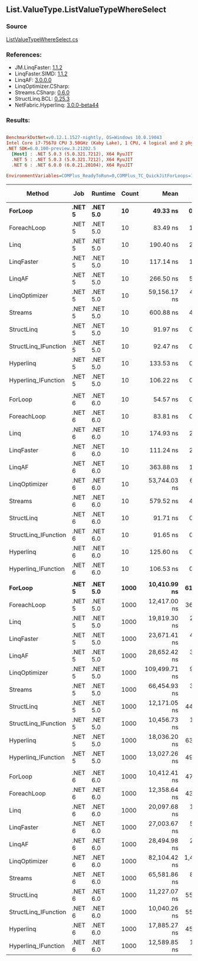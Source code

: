 ﻿## List.ValueType.ListValueTypeWhereSelect

### Source
[ListValueTypeWhereSelect.cs](../LinqBenchmarks/List/ValueType/ListValueTypeWhereSelect.cs)

### References:
- JM.LinqFaster: [1.1.2](https://www.nuget.org/packages/JM.LinqFaster/1.1.2)
- LinqFaster.SIMD: [1.1.2](https://www.nuget.org/packages/LinqFaster.SIMD/1.0.3)
- LinqAF: [3.0.0.0](https://www.nuget.org/packages/LinqAF/3.0.0.0)
- LinqOptimizer.CSharp: [](https://www.nuget.org/packages/LinqOptimizer.CSharp/)
- Streams.CSharp: [0.6.0](https://www.nuget.org/packages/Streams.CSharp/0.6.0)
- StructLinq.BCL: [0.25.3](https://www.nuget.org/packages/StructLinq.BCL/0.25.3)
- NetFabric.Hyperlinq: [3.0.0-beta44](https://www.nuget.org/packages/NetFabric.Hyperlinq/3.0.0-beta44)

### Results:
``` ini

BenchmarkDotNet=v0.12.1.1527-nightly, OS=Windows 10.0.19043
Intel Core i7-7567U CPU 3.50GHz (Kaby Lake), 1 CPU, 4 logical and 2 physical cores
.NET SDK=6.0.100-preview.3.21202.5
  [Host] : .NET 5.0.3 (5.0.321.7212), X64 RyuJIT
  .NET 5 : .NET 5.0.3 (5.0.321.7212), X64 RyuJIT
  .NET 6 : .NET 6.0.0 (6.0.21.20104), X64 RyuJIT

EnvironmentVariables=COMPlus_ReadyToRun=0,COMPlus_TC_QuickJitForLoops=1,COMPlus_TieredPGO=1  

```
|               Method |    Job |  Runtime | Count |          Mean |        Error |       StdDev |        Median |    Ratio | RatioSD |   Gen 0 |   Gen 1 | Gen 2 | Allocated |
|--------------------- |------- |--------- |------ |--------------:|-------------:|-------------:|--------------:|---------:|--------:|--------:|--------:|------:|----------:|
|              **ForLoop** | **.NET 5** | **.NET 5.0** |    **10** |      **49.33 ns** |     **0.166 ns** |     **0.139 ns** |      **49.34 ns** |     **1.00** |    **0.00** |       **-** |       **-** |     **-** |         **-** |
|          ForeachLoop | .NET 5 | .NET 5.0 |    10 |      83.49 ns |     1.109 ns |     0.926 ns |      83.36 ns |     1.69 |    0.02 |       - |       - |     - |         - |
|                 Linq | .NET 5 | .NET 5.0 |    10 |     190.40 ns |     2.400 ns |     1.874 ns |     190.33 ns |     3.86 |    0.04 |  0.1798 |       - |     - |     376 B |
|           LinqFaster | .NET 5 | .NET 5.0 |    10 |     117.14 ns |     1.510 ns |     1.338 ns |     117.42 ns |     2.37 |    0.03 |  0.1490 |       - |     - |     312 B |
|               LinqAF | .NET 5 | .NET 5.0 |    10 |     266.50 ns |     5.252 ns |     7.532 ns |     265.39 ns |     5.37 |    0.12 |       - |       - |     - |         - |
|        LinqOptimizer | .NET 5 | .NET 5.0 |    10 |  59,156.17 ns |   446.110 ns |   372.522 ns |  59,229.55 ns | 1,199.10 |    8.59 | 73.1201 |       - |     - | 154,470 B |
|              Streams | .NET 5 | .NET 5.0 |    10 |     600.88 ns |     4.940 ns |     4.379 ns |     600.71 ns |    12.18 |    0.10 |  0.4778 |       - |     - |   1,000 B |
|           StructLinq | .NET 5 | .NET 5.0 |    10 |      91.97 ns |     0.656 ns |     0.548 ns |      91.70 ns |     1.86 |    0.01 |  0.0343 |       - |     - |      72 B |
| StructLinq_IFunction | .NET 5 | .NET 5.0 |    10 |      92.47 ns |     0.121 ns |     0.101 ns |      92.48 ns |     1.87 |    0.01 |       - |       - |     - |         - |
|            Hyperlinq | .NET 5 | .NET 5.0 |    10 |     133.53 ns |     0.449 ns |     0.398 ns |     133.47 ns |     2.71 |    0.01 |       - |       - |     - |         - |
|  Hyperlinq_IFunction | .NET 5 | .NET 5.0 |    10 |     106.22 ns |     0.273 ns |     0.255 ns |     106.29 ns |     2.15 |    0.01 |       - |       - |     - |         - |
|                      |        |          |       |               |              |              |               |          |         |         |         |       |           |
|              ForLoop | .NET 6 | .NET 6.0 |    10 |      54.57 ns |     0.108 ns |     0.084 ns |      54.59 ns |     1.00 |    0.00 |       - |       - |     - |         - |
|          ForeachLoop | .NET 6 | .NET 6.0 |    10 |      83.81 ns |     0.569 ns |     0.504 ns |      83.86 ns |     1.54 |    0.01 |       - |       - |     - |         - |
|                 Linq | .NET 6 | .NET 6.0 |    10 |     174.93 ns |     2.454 ns |     2.176 ns |     175.19 ns |     3.21 |    0.04 |  0.1798 |       - |     - |     376 B |
|           LinqFaster | .NET 6 | .NET 6.0 |    10 |     111.24 ns |     2.622 ns |     7.731 ns |     109.92 ns |     2.20 |    0.12 |  0.1490 |       - |     - |     312 B |
|               LinqAF | .NET 6 | .NET 6.0 |    10 |     363.88 ns |     1.471 ns |     1.304 ns |     363.70 ns |     6.66 |    0.02 |       - |       - |     - |         - |
|        LinqOptimizer | .NET 6 | .NET 6.0 |    10 |  53,744.03 ns |   686.802 ns | 1,564.195 ns |  53,213.73 ns |   995.51 |   31.78 | 68.9697 | 17.2119 |     - | 154,017 B |
|              Streams | .NET 6 | .NET 6.0 |    10 |     579.52 ns |     4.164 ns |     3.691 ns |     579.51 ns |    10.62 |    0.07 |  0.4778 |       - |     - |   1,000 B |
|           StructLinq | .NET 6 | .NET 6.0 |    10 |      91.71 ns |     0.609 ns |     0.540 ns |      91.74 ns |     1.68 |    0.01 |  0.0343 |       - |     - |      72 B |
| StructLinq_IFunction | .NET 6 | .NET 6.0 |    10 |      91.65 ns |     0.456 ns |     0.356 ns |      91.54 ns |     1.68 |    0.01 |       - |       - |     - |         - |
|            Hyperlinq | .NET 6 | .NET 6.0 |    10 |     125.60 ns |     0.376 ns |     0.333 ns |     125.66 ns |     2.30 |    0.01 |       - |       - |     - |         - |
|  Hyperlinq_IFunction | .NET 6 | .NET 6.0 |    10 |     106.53 ns |     0.290 ns |     0.242 ns |     106.59 ns |     1.95 |    0.00 |       - |       - |     - |         - |
|                      |        |          |       |               |              |              |               |          |         |         |         |       |           |
|              **ForLoop** | **.NET 5** | **.NET 5.0** |  **1000** |  **10,410.99 ns** |    **61.805 ns** |    **51.610 ns** |  **10,401.38 ns** |     **1.00** |    **0.00** |       **-** |       **-** |     **-** |         **-** |
|          ForeachLoop | .NET 5 | .NET 5.0 |  1000 |  12,417.00 ns |    36.308 ns |    33.962 ns |  12,420.04 ns |     1.19 |    0.01 |       - |       - |     - |         - |
|                 Linq | .NET 5 | .NET 5.0 |  1000 |  19,819.30 ns |   217.471 ns |   203.423 ns |  19,831.83 ns |     1.90 |    0.02 |  0.1526 |       - |     - |     376 B |
|           LinqFaster | .NET 5 | .NET 5.0 |  1000 |  23,671.41 ns |   470.807 ns | 1,163.719 ns |  23,053.71 ns |     2.31 |    0.11 | 31.2195 |       - |     - |  65,504 B |
|               LinqAF | .NET 5 | .NET 5.0 |  1000 |  28,652.42 ns |   322.732 ns |   251.968 ns |  28,636.25 ns |     2.75 |    0.02 |       - |       - |     - |         - |
|        LinqOptimizer | .NET 5 | .NET 5.0 |  1000 | 109,499.71 ns |   907.136 ns |   757.499 ns | 109,526.22 ns |    10.52 |    0.09 | 68.1152 | 22.7051 |     - | 186,528 B |
|              Streams | .NET 5 | .NET 5.0 |  1000 |  66,454.93 ns |   315.294 ns |   263.285 ns |  66,434.94 ns |     6.38 |    0.04 |  0.3662 |       - |     - |   1,000 B |
|           StructLinq | .NET 5 | .NET 5.0 |  1000 |  12,171.05 ns |    44.590 ns |    37.234 ns |  12,169.10 ns |     1.17 |    0.01 |  0.0305 |       - |     - |      72 B |
| StructLinq_IFunction | .NET 5 | .NET 5.0 |  1000 |  10,456.73 ns |   100.079 ns |    88.718 ns |  10,415.93 ns |     1.01 |    0.01 |       - |       - |     - |         - |
|            Hyperlinq | .NET 5 | .NET 5.0 |  1000 |  18,036.20 ns |    63.612 ns |    56.391 ns |  18,044.01 ns |     1.73 |    0.01 |       - |       - |     - |         - |
|  Hyperlinq_IFunction | .NET 5 | .NET 5.0 |  1000 |  13,027.26 ns |    49.000 ns |    38.256 ns |  13,020.19 ns |     1.25 |    0.01 |       - |       - |     - |         - |
|                      |        |          |       |               |              |              |               |          |         |         |         |       |           |
|              ForLoop | .NET 6 | .NET 6.0 |  1000 |  10,412.41 ns |    47.659 ns |    44.580 ns |  10,406.83 ns |     1.00 |    0.00 |       - |       - |     - |         - |
|          ForeachLoop | .NET 6 | .NET 6.0 |  1000 |  12,358.64 ns |    43.900 ns |    38.916 ns |  12,368.86 ns |     1.19 |    0.01 |       - |       - |     - |         - |
|                 Linq | .NET 6 | .NET 6.0 |  1000 |  20,097.68 ns |   156.293 ns |   122.023 ns |  20,129.21 ns |     1.93 |    0.01 |  0.1526 |       - |     - |     376 B |
|           LinqFaster | .NET 6 | .NET 6.0 |  1000 |  27,003.67 ns |   519.873 ns |   638.451 ns |  27,106.71 ns |     2.58 |    0.07 | 31.2195 |       - |     - |  65,504 B |
|               LinqAF | .NET 6 | .NET 6.0 |  1000 |  28,494.98 ns |   217.612 ns |   203.555 ns |  28,465.57 ns |     2.74 |    0.02 |       - |       - |     - |         - |
|        LinqOptimizer | .NET 6 | .NET 6.0 |  1000 |  82,104.42 ns | 1,454.544 ns | 1,891.318 ns |  81,647.11 ns |     7.92 |    0.23 | 68.1152 | 22.7051 |     - | 186,080 B |
|              Streams | .NET 6 | .NET 6.0 |  1000 |  65,581.86 ns |   862.082 ns |   806.392 ns |  65,714.99 ns |     6.30 |    0.08 |  0.3662 |       - |     - |   1,000 B |
|           StructLinq | .NET 6 | .NET 6.0 |  1000 |  11,227.07 ns |    55.125 ns |    46.032 ns |  11,227.08 ns |     1.08 |    0.01 |  0.0305 |       - |     - |      72 B |
| StructLinq_IFunction | .NET 6 | .NET 6.0 |  1000 |  10,040.26 ns |    55.506 ns |    51.921 ns |  10,047.53 ns |     0.96 |    0.01 |       - |       - |     - |         - |
|            Hyperlinq | .NET 6 | .NET 6.0 |  1000 |  17,885.27 ns |    45.452 ns |    40.292 ns |  17,892.11 ns |     1.72 |    0.01 |       - |       - |     - |         - |
|  Hyperlinq_IFunction | .NET 6 | .NET 6.0 |  1000 |  12,589.85 ns |   126.186 ns |   111.860 ns |  12,589.64 ns |     1.21 |    0.01 |       - |       - |     - |         - |
